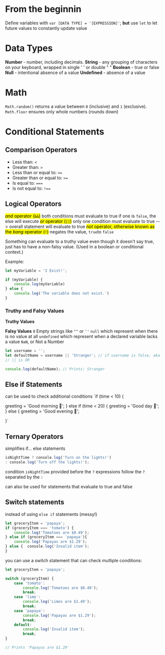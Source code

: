 # From the beginnin


Define variables with
`var [DATA TYPE] = '[EXPRESSION]'`;
**but** use 
`let` to let future values to constantly update value
# Data Types
**Number** - number, including decimals. 
**String** - any grouping of characters on your keyboard, wrapped in single ' ' or double " "
**Boolean** - true or false
**Null** - intentional absence of a value
**Undefined** - absence of a value
# Math
`Math.random()` returns a value between `0` (inclusive) and `1` (exclusive).
`Math.floor` ensures only whole numbers (rounds down)
# Conditional Statements
## Comparison Operators
- Less than: `<`
- Greater than: `>`
- Less than or equal to: `<=`
- Greater than or equal to: `>=`
- Is equal to: `===`
- Is not equal to: `!==`
## Logical Operators
<mark class="hltr-yellow">_and_ operator (`&&`)</mark>
	both conditions must evaluate to true
	if one is `false`, the else will execute
<mark class="hltr-yellow">_or_ operator (`||`)</mark>
	only one condition must evaluate to true --> overall statement will evaluate to true
<mark class="hltr-yellow">_not_ operator, otherwise known as the _bang_ operator (`!`)</mark>
	negates the value, `true`to `false`

Something can evaluate to a truthy value even though it doesn't say true, just has to have a non-falsy value. (Used in a boolean or conditional context.)

Example: 
````js
let myVariable = 'I Exist!';

if (myVariable) {   
	console.log(myVariable)
} else {   
	console.log('The variable does not exist.')
}
````

### Truthy and Falsy Values
**Truthy Values**

**Falsy Values**
`0`
Empty strings like `""` or `''`
`null` which represent when there is no value at all
`undefined` which represent when a declared variable lacks a value
`NaN`, or Not a Number

````js
let username = '';
let defaultName = username || 'Stranger'; // if username is false, aka blank (it will be true if there is a username), Stranger is outputted
// || is OR 

console.log(defaultName); // Prints: Stranger
````

## Else if Statements
can be used to check additional conditions 
`if (time < 10) {

  greeting = 'Good morning 🌄';
} else if (time < 20) {
  greeting = 'Good day 🌁';
} else {
  greeting = 'Good evening 🌉';

}`
## Ternary Operators
simplifies if... else statements
````js
isNightTime ? console.log('Turn on the lights!') 
: console.log('Turn off the lights!');
````
condition `isNightTime` provided before the `?`
expressions follow the `?`
separated by the `:`

can also be used for statements that evaluate to true and false

## Switch statements
instead of using `else if` statements (messy!)
````js
let groceryItem = 'papaya';
if (groceryItem === 'tomato') {  
	console.log('Tomatoes are $0.49');
} else if (groceryItem === 'papaya'){  
	console.log('Papayas are $1.29');
} else {  console.log('Invalid item');
}
````
you can use a switch statement that can check multiple conditions:
````js
let groceryItem = 'papaya';

switch (groceryItem) {  
	case 'tomato':    
		console.log('Tomatoes are $0.49');    
		break;  
	case 'lime':    
		console.log('Limes are $1.49');    
		break;  
	case 'papaya':    
		console.log('Papayas are $1.29');    
		break;  
	default:    
		console.log('Invalid item');    
		break;
}

// Prints 'Papayas are $1.29'
````


